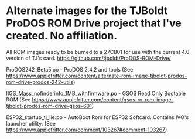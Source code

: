 # Alternate images for the TJBoldt ProDOS ROM Drive project that I've created. No affiliation.


All ROM images ready to be burned to a 27C801 for use with the current 4.0 version of TJ's card. https://github.com/tjboldt/ProDOS-ROM-Drive/


ProDOS242_Beta5.po - ProDOS 2.4.2 and tools (See https://www.applefritter.com/content/alternate-rom-image-tjboldt-prodos-rom-drive-prodos-242-utils)

IIGS_Mass_nofinderinfo_1MB_withfirmware.po - GSOS Read Only Bootable ROM (See https://www.applefritter.com/content/gsos-ro-rom-image-tjboldt-prodos-rom-drive-gsos-601)

ESP32_startup_tj_iie.po - AutoBoot Rom for ESP32 Softcard. Contains IVO's launcher utility. (See https://www.applefritter.com/comment/103267#comment-103267)
